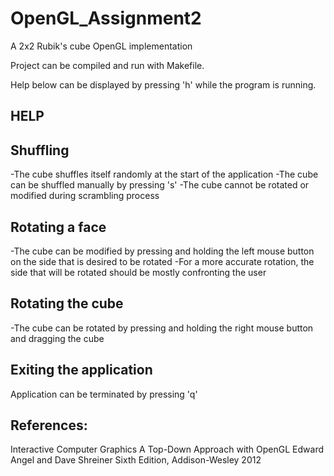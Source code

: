 # OpenGL_Assignment2
A 2x2 Rubik's cube OpenGL implementation

Project can be compiled and run with Makefile.

Help below can be displayed by pressing 'h' while the program is running.

HELP
----

Shuffling
----------
-The cube shuffles itself randomly at the start of the application
-The cube can be shuffled manually by pressing 's'
-The cube cannot be rotated or modified during scrambling process


Rotating a face
---------------
-The cube can be modified by pressing and holding the left mouse button on the side that is desired to be rotated
-For a more accurate rotation, the side that will be rotated should be mostly confronting the user


Rotating the cube
------------------
-The cube can be rotated by pressing and holding the right mouse button and dragging the cube

Exiting the application
------------------------
Application can be terminated by pressing 'q'


References:
--------------
Interactive Computer Graphics A Top-Down Approach with OpenGL
Edward Angel and Dave Shreiner Sixth Edition, Addison-Wesley 2012
